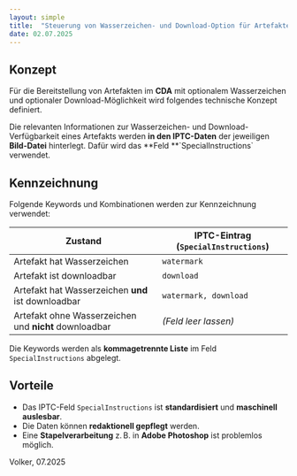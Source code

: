 ```yaml
---
layout: simple
title:  "Steuerung von Wasserzeichen- und Download-Option für Artefakte"
date: 02.07.2025
---
```


## Konzept
Für die Bereitstellung von Artefakten im **CDA**  mit optionalem Wasserzeichen und  optionaler Download-Möglichkeit wird folgendes technische Konzept definiert.

Die relevanten Informationen zur Wasserzeichen- und Download-Verfügbarkeit eines Artefakts werden **in den IPTC-Daten** der jeweiligen **Bild-Datei** hinterlegt. Dafür wird das \*\*Feld \*\*\`SpecialInstructions` verwendet.

## Kennzeichnung
Folgende Keywords und Kombinationen werden zur Kennzeichnung verwendet:

| Zustand                                               | IPTC-Eintrag (`SpecialInstructions`) |
| ----------------------------------------------------- | ------------------------------------ |
| Artefakt hat Wasserzeichen                            | `watermark`                          |
| Artefakt ist downloadbar                              | `download`                           |
| Artefakt hat Wasserzeichen **und** ist downloadbar    | `watermark, download`                |
| Artefakt ohne Wasserzeichen und **nicht** downloadbar | *(Feld leer lassen)*                 |


Die Keywords werden als **kommagetrennte Liste** im Feld `SpecialInstructions` abgelegt.

## Vorteile

- Das IPTC-Feld `SpecialInstructions` ist **standardisiert** und **maschinell auslesbar**.
- Die Daten können **redaktionell gepflegt** werden.
- Eine **Stapelverarbeitung** z. B. in **Adobe Photoshop** ist problemlos möglich.


Volker, 07.2025